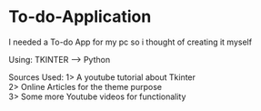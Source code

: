 # To-do-Application


I needed a To-do App for my pc so i thought of creating it myself

Using:
  TKINTER --> Python

Sources Used:
  1> A youtube tutorial about Tkinter <br>
  2> Online Articles for the theme purpose<br>
  3> Some more Youtube videos for functionality<br>

